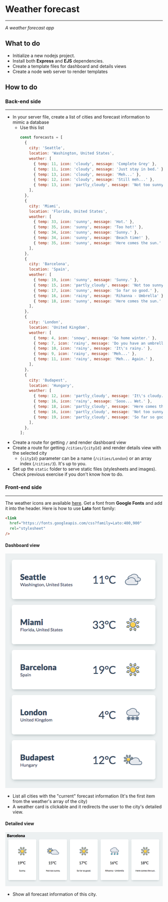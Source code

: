 # Weather forecast

---

*A weather forecast app*

## What to do

- Initialize a new nodejs project.
- Install both **Express** and **EJS** dependencies.
- Create a template files for dashboard and details views
- Create a node web server to render templates

## How to do

### Back-end side

---

- In your server file, create a list of cities and forecast information to mimic
  a database
  - Use this list
    ```javascript
    const forecasts = [
      {
        city: 'Seattle',
        location: 'Washington, United States',
        weather: [
          { temp: 11, icon: 'cloudy', message: 'Complete Grey' },
          { temp: 11, icon: 'cloudy', message: 'Just stay in bed.' },
          { temp: 13, icon: 'cloudy', message: 'Meh...' },
          { temp: 12, icon: 'cloudy', message: 'Still meh...' },
          { temp: 13, icon: 'partly_cloudy', message: 'Not too sunny.' },
        ],
      },
      {
        city: 'Miami',
        location: 'Florida, United States',
        weather: [
          { temp: 33, icon: 'sunny', message: 'Hot.' },
          { temp: 35, icon: 'sunny', message: 'Too hot!' },
          { temp: 34, icon: 'sunny', message: 'Sunny.' },
          { temp: 34, icon: 'sunny', message: 'Beach time!' },
          { temp: 35, icon: 'sunny', message: 'Here comes the sun.' },
        ],
      },
      {
        city: 'Barcelona',
        location: 'Spain',
        weather: [
          { temp: 19, icon: 'sunny', message: 'Sunny.' },
          { temp: 15, icon: 'partly_cloudy', message: 'Not too sunny.' },
          { temp: 17, icon: 'sunny', message: 'So far so good.' },
          { temp: 16, icon: 'rainy', message: 'Rihanna - Umbrella' },
          { temp: 18, icon: 'sunny', message: 'Here comes the sun.' },
        ],
      },
      {
        city: 'London',
        location: 'United Kingdom',
        weather: [
          { temp: 4, icon: 'snowy', message: 'Go home winter.' },
          { temp: 7, icon: 'rainy', message: 'Do you have an umbrella?' },
          { temp: 10, icon: 'rainy', message: 'It\'s rainy.' },
          { temp: 9, icon: 'rainy', message: 'Meh...' },
          { temp: 11, icon: 'rainy', message: 'Meh... Again.' },
        ],
      },
      {
        city: 'Budapest',
        location: 'Hungary',
        weather: [
          { temp: 12, icon: 'partly_cloudy', message: 'It\'s cloudy.' },
          { temp: 16, icon: 'rainy', message: 'Sooo... Wet.' },
          { temp: 18, icon: 'partly_cloudy', message: 'Here comes the sun.' },
          { temp: 16, icon: 'partly_cloudy', message: 'Not too sunny.' },
          { temp: 19, icon: 'partly_cloudy', message: 'So far so good.' },
        ],
      },
    ];
    ```
- Create a route for getting `/` and render dashboard view
- Create a route for getting `/cities/{cityId}` and render details view with the
  selected city
  - `{cityId}` parameter can be a name (`/cities/London`) or an array index
    (`/cities/3`). It's up to you.
- Set up the `static` folder to serve static files (stylesheets and images).
  Check previous exercise if you don't know how to do.

### Front-end side

---

The weather icons are available
[here](https://github.com/green-fox-academy/teaching-materials/tree/master/workshop/templating/assets).
Get a font from **Google Fonts** and add it into the header. Here is how to use
**Lato** font family:

```html
<link
  href="https://fonts.googleapis.com/css?family=Lato:400,900"
  rel="stylesheet"
/>
```

#### Dashboard view

![dashboard](../assets/dashboard.png)

- List all cities with the "current" forecast information (It's the first item
  from the weather's array of the city)
- A weather card is clickable and it redirects the user to the city's detailed
  view.

#### Detailed view

![barcelona](../assets/barcelona.png)

- Show all forecast information of this city.
